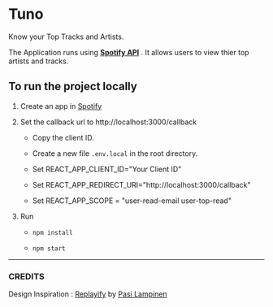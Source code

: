# Tuno

Know your Top Tracks and Artists.

The Application runs using [**Spotify API**](https://developer.spotify.com/documentation/web-api/) . It allows users to view thier top artists and tracks.

## To run the project locally

1. Create an app in [Spotify](https://developer.spotify.com/dashboard/applications)

1. Set the callback url to http://localhost:3000/callback

    - Copy the client ID.
    
    - Create a new file  `.env.local` in the root directory.
    
    - Set REACT_APP_CLIENT_ID="Your Client ID"

    - Set REACT_APP_REDIRECT_URI="http://localhost:3000/callback"

    - Set REACT_APP_SCOPE = "user-read-email user-top-read"

1. Run

    - `npm install`

    - `npm start`



---

### CREDITS

Design Inspiration : [Replayify](https://replayify.com/login) by [Pasi Lampinen](https://github.com/palampinen)
